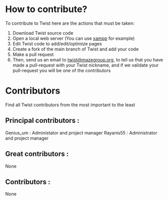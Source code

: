 # How to contribute?

To contribute to Twist here are the actions that must be taken:
 1. Download Twist source code
 2. Open a local web server (You can use [xampp](https://www.apachefriends.org/fr/index.html) for example)
 3. Edit Twist code to add/edit/optimize pages
 4. Create a fork of the main branch of Twist and add your code
 5. Make a pull request
 6. Then, send us an email to twist@mazegroup.org, to tell us that you have made a pull-request with your Twist nickname, and if we validate your pull-request you will be one of the contributors

# Contributors

Find all Twist contributors from the most important to the least

## Principal contributors :

Genius_um : Administator and project manager
Rayanis55 : Administrator and project manager

## Great contributors :

None

## Contributors :

None
